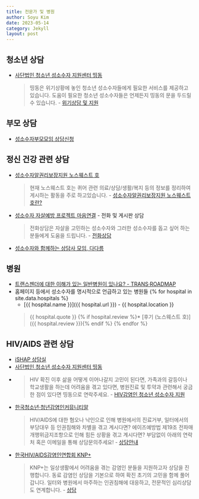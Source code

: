 ```yaml
---
title: 전문가 및 병원
author: Soyu Kim
date: 2023-05-14
category: Jekyll
layout: post
---
```


청소년 상담
----

* [사단법인 청소년 성소수자 지원센터 띵동](https://www.ddingdong.kr/xe/counsel)
  > 띵동은 위기상황에 놓인 청소년 성소수자들에게 필요한 서비스를 제공하고 있습니다.
  > 도움이 필요한 청소년 성소수자들은 언제든지 띵동의 문을 두드릴 수 있습니다. - [위기상담 및 지원](https://www.ddingdong.kr/xe/counsel)

부모 상담
----

* [성소수자부모모임 상담신청](https://www.pflagkorea.org/%EC%83%81%EB%8B%B4%EC%8B%A0%EC%B2%AD)

정신 건강 관련 상담
-------------

* [성소수자알권리보장지원 노스웨스트 호](https://theshipnorthwest.tistory.com)
  > 현재 노스웨스트 호는 퀴어 관련 의료/상담/생활/복지 등의 정보를 정리하여 게시하는 활동을 주로 하고있습니다. - [성소수자알권리보장지원 노스웨스트 호란?](https://theshipnorthwest.tistory.com/entry/%EC%84%B1%EC%86%8C%EC%88%98%EC%9E%90%EC%95%8C%EA%B6%8C%EB%A6%AC%EB%B3%B4%EC%9E%A5%EC%A7%80%EC%9B%90-%EB%85%B8%EC%8A%A4%EC%9B%A8%EC%8A%A4%ED%8A%B8-%ED%98%B8%EB%8A%94)
* [성소수자 자살예방 프로젝트 마음연결](https://chingusai.net/xe/main_connect) - 전화 및 게시판 상담
  > 전화상담은 자살을 고민하는 성소수자와 그러한 성소수자를 돕고 싶어 하는 분들에게 도움을 드립니다. - [전화상담](https://chingusai.net/xe/quick)
* [성소수자와 함께하는 상담사 모임, 다다름](https://vigorous-queen-bc7.notion.site/bd98bf09262d405887286827bdb83fd5)


병원
-------------

* [트랜스젠더에 대한 이해가 있는 일반병원이 있나요? - TRANS·ROADMAP](http://transroadmap.net/transgender-health/)
* 홈페이지 등에서 성소수자를 명시적으로 언급하고 있는 병원들
  {% for hospital in site.data.hospitals %}
    * [{{ hospital.name }}]({{ hospital.url }}) - {{ hospital.location }}
    > {{ hospital.quote }}
      {% if hospital.review %}* [후기 (노스웨스트 호)]({{ hospital.review }}){% endif %} 
  {% endfor %}

HIV/AIDS 관련 상담
----
* [iSHAP 상담실](https://www.ishap.org/?c=4/23)
* [사단법인 청소년 성소수자 지원센터 띵동](https://www.ddingdong.kr/xe/hiv)
* > HIV 확진 이후 삶을 어떻게 이어나갈지 고민이 된다면,
  > 가족과의 갈등이나 학교생활을 하는데 어려움을 겪고 있다면,
  > 병원진료 및 투약과 관련해서 궁금한 점이 있다면 띵동으로 연락주세요. - [HIV감염인 청소년 성소수자 지원](https://www.ddingdong.kr/xe/hiv)
* [한국청소년·청년감염인커뮤니티알](https://communityr.org/counsel/)
  > HIV/AIDS에 대한 혐오나 낙인으로 인해 병원에서의 진료거부, 일터에서의 부당대우 등 인권침해와 차별을 겪고 계시다면?
  > 에이즈예방법 제19조 전파매개행위금지조항으로 인해 힘든 상황을 겪고 계시다면?
  > 부담없이 아래의 연락처 혹은 이메일을 통해 상담문의주세요! - [상담안내](https://communityr.org/counsel/)
* [한국HIV/AIDS감염인연합회 KNP+](https://knpplus.org/counseling)
  > KNP+는 일상생활에서 어려움을 겪는 감염인 분들을 지원하고자 상담을 진행합니다.
  > 동료 감염인 상담을 기본으로 하여 확진 초기의 고민을 함께 풀어갑니다.
  > 일터와 병원에서 마주하는 인권침해에 대응하고, 전문적인 심리상담도 연계합니다. - [상담](https://knpplus.org/counseling)
